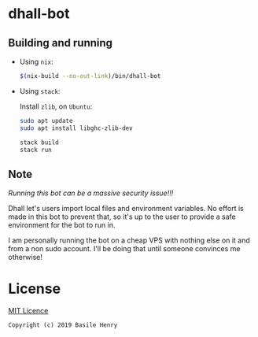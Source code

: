 # dhall-bot

## Building and running

- Using `nix`:

  ```sh
  $(nix-build --no-out-link)/bin/dhall-bot
  ```
- Using `stack`:

  Install `zlib`, on `Ubuntu`:

  ```sh
  sudo apt update
  sudo apt install libghc-zlib-dev
  ```

  ```sh
  stack build
  stack run
  ```

## Note

*Running this bot can be a massive security issue!!!*

Dhall let's users import local files and environment variables. No effort is made in this bot to prevent that,
so it's up to the user to provide a safe environment for the bot to run in.

I am personally running the bot on a cheap VPS with nothing else on it and from a non sudo account. I'll be doing that until someone convinces me otherwise!

# License

[MIT Licence](/LICENSE)

```
Copyright (c) 2019 Basile Henry
```
